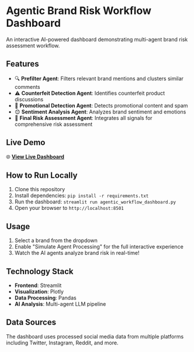 # Agentic Brand Risk Workflow Dashboard

An interactive AI-powered dashboard demonstrating multi-agent brand risk assessment workflow.

## Features

- 🔍 **Prefilter Agent**: Filters relevant brand mentions and clusters similar comments
- ⚠️ **Counterfeit Detection Agent**: Identifies counterfeit product discussions
- 📢 **Promotional Detection Agent**: Detects promotional content and spam
- 😊 **Sentiment Analysis Agent**: Analyzes brand sentiment and emotions
- 🎯 **Final Risk Assessment Agent**: Integrates all signals for comprehensive risk assessment

## Live Demo

🌐 **[View Live Dashboard](https://your-app-name.streamlit.app)**

## How to Run Locally

1. Clone this repository
2. Install dependencies: `pip install -r requirements.txt`
3. Run the dashboard: `streamlit run agentic_workflow_dashboard.py`
4. Open your browser to `http://localhost:8501`

## Usage

1. Select a brand from the dropdown
2. Enable "Simulate Agent Processing" for the full interactive experience
3. Watch the AI agents analyze brand risk in real-time!

## Technology Stack

- **Frontend**: Streamlit
- **Visualization**: Plotly
- **Data Processing**: Pandas
- **AI Analysis**: Multi-agent LLM pipeline

## Data Sources

The dashboard uses processed social media data from multiple platforms including Twitter, Instagram, Reddit, and more.